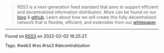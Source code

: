 > RSS3 is a next-generation feed standard that aims to support efficient and decentralized information distribution. More can be found on our [blog](https://rss3.notion.site/fcbc0cea4cc4487c88f1872066254bf3?v=c179e4c074574d729e512d0f9d9b964b) & [github](https://github.com/NaturalSelectionLabs). Learn about how we will create this fully decentralized network that is flexible, efficient, and extensible from our [whitepaper](https://rss3.io/#/whitepaper).

---
Found on [RSS3](https://rss3.io/#/) on 2022-02-02 16:25:27.

Tags: #web3 #rss #rss3 #decentralization 